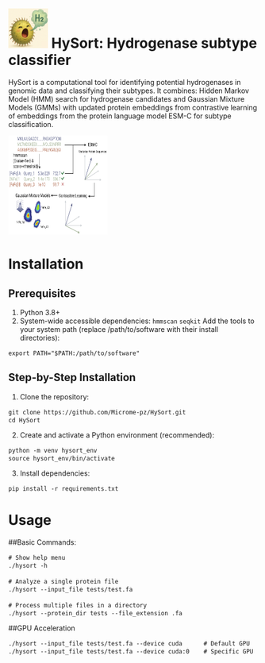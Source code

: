 # <img src="images/icon.jpg" alt="Icon" width="80" height="80" /> HySort: Hydrogenase subtype classifier

HySort is a computational tool for identifying potential hydrogenases in genomic data and classifying their subtypes. It combines: Hidden Markov Model (HMM) search for hydrogenase candidates and Gaussian Mixture Models (GMMs) with updated protein embeddings from contrastive learning of embeddings from the protein language model ESM-C for subtype classification. 

<img src="images/HySort.jpeg" alt="Workflow" width="200" height="200"/>

# Installation
## Prerequisites
1. Python 3.8+
2. System-wide accessible dependencies:
	`hmmscan`
	`seqkit`
Add the tools to your system path (replace /path/to/software with their install directories):
```
export PATH="$PATH:/path/to/software"
```

## Step-by-Step Installation
1. Clone the repository:
```
git clone https://github.com/Microme-pz/HySort.git
cd HySort
```
2. Create and activate a Python environment (recommended):
```
python -m venv hysort_env
source hysort_env/bin/activate
```
3. Install dependencies:
```
pip install -r requirements.txt
```

# Usage
##Basic Commands:
```
# Show help menu
./hysort -h

# Analyze a single protein file
./hysort --input_file tests/test.fa

# Process multiple files in a directory
./hysort --protein_dir tests --file_extension .fa
```
##GPU Acceleration
```
./hysort --input_file tests/test.fa --device cuda      # Default GPU
./hysort --input_file tests/test.fa --device cuda:0    # Specific GPU
```
